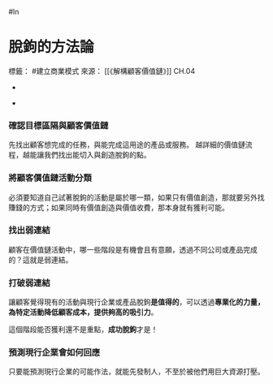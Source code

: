 #ln 
# 脫鉤的方法論
標籤： #建立商業模式 
來源： [[《解構顧客價值鏈》]] CH.04

-

>

-

### 確認目標區隔與顧客價值鏈
先找出顧客想完成的任務，與能完成這用途的產品或服務。
越詳細的價值鏈流程，越能讓我們找出能切入與創造脫鉤的點。

### 將顧客價值鏈活動分類
必須要知道自己試著脫鉤的活動是屬於哪一類，如果只有價值創造，那就要另外找賺錢的方式；如果同時有價值創造與價值收費，那本身就有獲利可能。

### 找出弱連結
顧客在價值鏈活動中，哪一些階段是有機會且有意願，透過不同公司或產品完成的？這就是弱連結。

### 打破弱連結
讓顧客覺得現有的活動與現行企業或產品脫鉤**是值得的**，可以透過**專業化的力量，為特定活動降低顧客成本，提供夠高的吸引力**。

這個階段能否獲利還不是重點，**成功脫鉤**才是！

### 預測現行企業會如何回應
只要能預測現行企業的可能作法，就能先發制人，不至於被他們用巨大資源打壓。
